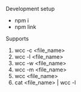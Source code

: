 Development setup
- npm i
- npm link

Supports

1. wcc -c <file_name>
2. wcc -l <file_name>
3. wcc -w <file_name>
4. wcc -m <file_name>
5. wcc <file_name>
6. cat <file_name> | wcc -l